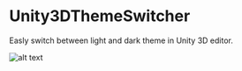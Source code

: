 # Unity3DThemeSwitcher

Easly switch between light and dark theme in Unity 3D editor.


![alt text](https://i.imgur.com/86SaXPM.png)
